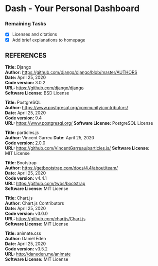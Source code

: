 # Dash - Your Personal Dashboard

### Remaining Tasks
- [x] Licenses and citations
- [x] Add brief explanations to homepage

##  REFERENCES
**Title:** Django  
**Author:** https://github.com/django/django/blob/master/AUTHORS  
**Date:** April 25, 2020  
**Code version:** 3.0.2  
**URL:** https://github.com/django/django  
**Software License:** BSD License  

**Title:** PostgreSQL  
**Author:** https://www.postgresql.org/community/contributors/  
**Date:** April 25, 2020  
**Code version:** 9.4  
**URL:** https://www.postgresql.org/ 
**Software License:** PostgreSQL License  

**Title:** particles.js  
**Author:** Vincent Garreu
**Date:** April 25, 2020  
**Code version:** 2.0.0  
**URL:** https://github.com/VincentGarreau/particles.js/ 
**Software License:** MIT License  

**Title:** Bootstrap  
**Author:** https://getbootstrap.com/docs/4.4/about/team/  
**Date:** April 25, 2020  
**Code version:** v4.4.1  
**URL:** https://github.com/twbs/bootstrap  
**Software License:** MIT License

**Title:** Chart.js  
**Author:** Chart.js Contributors  
**Date:** April 25, 2020  
**Code version:** v3.0.0  
**URL:** https://github.com/chartjs/Chart.js  
**Software License:** MIT License  

**Title:** animate.css  
**Author:** Daniel Eden  
**Date:** April 25, 2020  
**Code version:** v3.5.2  
**URL:** http://daneden.me/animate  
**Software License:** MIT License  

